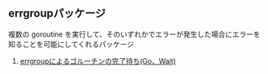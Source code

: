 ## errgroupパッケージ

複数の goroutine を実行して、そのいずれかでエラーが発生した場合にエラーを知ることを可能にしてくれるパッケージ

1. [errgroupによるゴルーチンの完了待ち(Go、Wait)](./errgroup_sample_001.go)